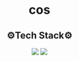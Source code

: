 <h1 align="center">cos</h1>

<h2 align="center">⚙️Tech Stack⚙️</h2>

<p align="center">
  <img src="https://img.shields.io/badge/JavaScript-F7E018?style=flat&logo=JavaScript&logoColor=white"/></a>
  <img src="https://img.shields.io/badge/Python-3676AB?style=flat&logo=Python&logoColor=white"/></a>
</p>
